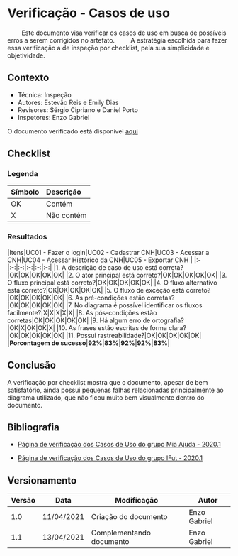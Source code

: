 # Verificação - Casos de uso

&emsp; &emsp;Este documento visa verificar os casos de uso em busca de possíveis erros a serem corrigidos no artefato.
&emsp; &emsp;A estratégia escolhida para fazer essa verificação a de inspeção por checklist, pela sua simplicidade e objetividade.

## Contexto
 - Técnica: Inspeção
 - Autores: Estevão Reis e Emily Dias
 - Revisores: Sérgio Cipriano e Daniel Porto
 - Inspetores: Enzo Gabriel

 O documento verificado está disponível [aqui](https://requisitos-de-software.github.io/2020.2-CarteiraDigitalTransito/modelagem/caso_de_uso/)

## Checklist

### Legenda

|Símbolo|Descrição|
|:-|:-|
|OK|Contém|
|X|Não contém|
 
### Resultados

|Itens|UC01 - Fazer o login|UC02 - Cadastrar CNH|UC03 - Acessar a CNH|UC04 - Acessar Histórico da CNH|UC05 - Exportar CNH
|
|:-|:-:|:-:|:-:|:-:|:-:|
|1. A descrição de caso de uso está correta?|OK|OK|OK|OK|OK|
|2. O ator principal está correto?|OK|OK|OK|OK|OK|
|3. O fluxo principal está correto?|OK|OK|OK|OK|OK|
|4. O fluxo alternativo está correto?|OK|OK|OK|OK|OK|
|5. O fluxo de exceção está correto?|OK|OK|OK|OK|OK|
|6. As pré-condições estão corretas?|OK|OK|OK|OK|OK|
|7. No diagrama é possível identificar os fluxos facilmente?|X|X|X|X|X|
|8. As pós-condições estão corretas|OK|OK|OK|OK|OK|
|9. Há algum erro de ortografia?|OK|X|OK|OK|X|
|10. As frases estão escritas de forma clara?|OK|OK|OK|OK|OK|
|11. Possui rastreabilidade?|OK|OK|OK|OK|OK|
|**Porcentagem de sucesso**|**92%**|**83%**|**92%**|**92%**|**83%**|

## Conclusão

A verificação por checklist mostra que o documento, apesar de bem satisfatório, ainda possui pequenas falhas relacionadas principalmente ao diagrama utilizado, que não ficou muito bem visualmente dentro do documento.

## Bibliografia

- [Página de verificação dos Casos de Uso do grupo Mia Ajuda - 2020.1](https://requisitos-de-software.github.io/2020.1-Mia-Ajuda/#/pages/analysis/verification/verificationUsecase)

- [Página de verificação dos Casos de Uso do grupo IFut - 2020.1](https://requisitos-de-software.github.io/2020.1-iFut/analise/verificacoes/mod_casosuso/)


## Versionamento
| Versão | Data | Modificação | Autor |
|--|--|--|--|
| 1.0 | 11/04/2021 | Criação do documento | Enzo Gabriel |
| 1.1 | 13/04/2021 | Complementando documento | Enzo Gabriel |